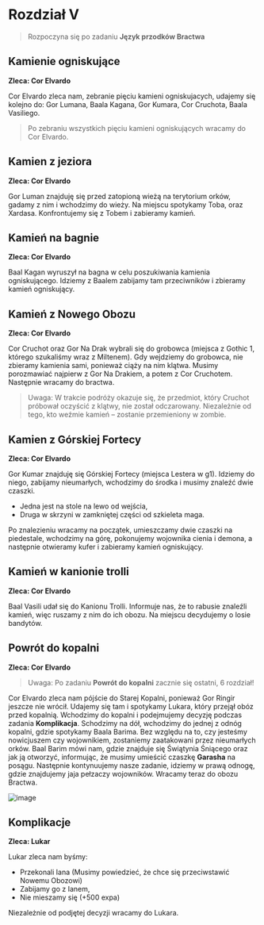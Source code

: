 # Rozdział V

> Rozpoczyna się po zadaniu **Język przodków Bractwa**

## Kamienie ogniskujące ##
**Zleca: Cor Elvardo**

Cor Elvardo zleca nam, zebranie pięciu kamieni ogniskujacych, udajemy się kolejno do: 
Gor Lumana, Baala Kagana, Gor Kumara, Cor Cruchota, Baala Vasiliego. 

> Po zebraniu wszystkich pięciu kamieni ogniskujących wracamy do Cor Elvardo.

## Kamien z jeziora ##
**Zleca: Cor Elvardo**

Gor Luman znajduję się przed zatopioną wieżą na terytorium orków, gadamy z nim i wchodzimy do wieży. Na miejscu spotykamy Toba, oraz Xardasa. Konfrontujemy się z Tobem i zabieramy kamień.

## Kamień na bagnie ##
**Zleca: Cor Elvardo**

Baal Kagan wyruszył na bagna w celu poszukiwania kamienia ogniskującego. Idziemy z Baalem zabijamy tam przeciwników i zbieramy kamień ogniskujący.


## Kamień z Nowego Obozu ##
**Zleca: Cor Elvardo**

Cor Cruchot oraz Gor Na Drak wybrali się do grobowca (miejsca z Gothic 1, którego szukaliśmy wraz z Miltenem). Gdy wejdziemy do grobowca, nie zbieramy kamienia sami, ponieważ ciąży na nim klątwa. Musimy porozmawiać najpierw z Gor Na Drakiem, a potem z Cor Cruchotem. Następnie wracamy do bractwa.

> Uwaga: W trakcie podróży okazuje się, że przedmiot, który Cruchot próbował oczyścić z klątwy, nie został odczarowany. Niezależnie od tego, kto weźmie kamień – zostanie przemieniony w zombie.

## Kamien z Górskiej Fortecy ##
**Zleca: Cor Elvardo**

Gor Kumar znajduję się Górskiej Fortecy (miejsca Lestera w g1). Idziemy do niego, zabijamy nieumarłych, wchodzimy do środka i musimy znaleźć dwie czaszki.

  - Jedna jest na stole na lewo od wejścia,
  - Druga w skrzyni w zamkniętej części od szkieleta maga.

Po znalezieniu wracamy na początek, umieszczamy dwie czaszki na piedestale, wchodzimy na górę, pokonujemy wojownika cienia i demona, a następnie otwieramy kufer i zabieramy kamień ogniskujący.

## Kamień w kanionie trolli ##
**Zleca: Cor Elvardo**

Baal Vasili udał się do Kanionu Trolli. Informuje nas, że to rabusie znaleźli kamień, więc ruszamy z nim do ich obozu. Na miejscu decydujemy o losie bandytów. 

## Powrót do kopalni ##
**Zleca: Cor Elvardo**

> Uwaga: Po zadaniu **Powrót do kopalni** zacznie się ostatni, 6 rozdział!

Cor Elvardo zleca nam pójście do Starej Kopalni, ponieważ Gor Ringir jeszcze nie wrócił. Udajemy się tam i spotykamy Lukara, który przejął obóz przed kopalnią. Wchodzimy do kopalni i podejmujemy decyzję podczas zadania **Komplikacja**. Schodzimy na dół, wchodzimy do jednej z odnóg kopalni, gdzie spotykamy Baala Barima. Bez względu na to, czy jesteśmy nowicjuszem czy wojownikiem, zostaniemy zaatakowani przez nieumarłych orków. Baal Barim mówi nam, gdzie znajduje się Świątynia Śniącego oraz jak ją otworzyć, informując, że musimy umieścić czaszkę **Garasha** na posągu. Następnie kontynuujemy nasze zadanie, idziemy w prawą odnogę, gdzie znajdujemy jaja pełzaczy wojowników. Wracamy teraz do obozu Bractwa.

![image](https://imgur.com/2szdDg2.png)

##  Komplikacje ##
**Zleca: Lukar**

Lukar zleca nam byśmy: 

 - Przekonali Iana (Musimy powiedzieć, że chce się przeciwstawić Nowemu Obozowi)
 - Zabijamy go z Ianem,
 - Nie mieszamy się (+500 expa)

Niezależnie od podjętej decyzji wracamy do Lukara.


